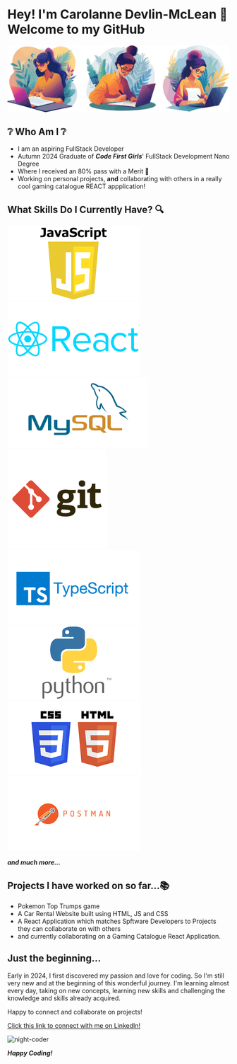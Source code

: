 # Hey! I'm Carolanne Devlin-McLean 👋 Welcome to my GitHub 

![Header-Image](./images/header-image.jpg)

## ❔ **Who Am I** ❔

+ I am an aspiring FullStack Developer
+ Autumn 2024 Graduate of **_Code First Girls_**' FullStack Development Nano Degree
+ Where I received an 80% pass with a Merit 🥳
+ Working on personal projects, **and** collaborating with others in a really cool gaming catalogue REACT appplication!



## What Skills Do I Currently Have? 🔍

![js](./images/js.png) ![react](./images/react.png) ![swl](./images/mysql.png) 
![git](./images/git.png) ![ts](./images/ts.png) ![python](./images/python.png)
![html](./images/html_css.png) ![postman](./images/postman.png)

**_and much more..._**

## Projects I have worked on so far...📚

+ Pokemon Top Trumps game 
+ A Car Rental Website built using HTML, JS and CSS 
+ A React Application which matches Spftware Developers to Projects they can collaborate on with others 
+ and currently collaborating on a Gaming Catalogue React Application.

## Just the beginning... 
Early in 2024, I first discovered my passion and love for coding. So I'm still very new and at the beginning of this wonderful journey. I'm learning almost every day, taking on new concepts, learning new skills and challenging the knowledge and skills already acquired. 

Happy to connect and collaborate on projects! 

[Click this link to connect with me on LinkedIn!](https://www.linkedin.com/in/carolanne-devlin-mclean-9b283a30b/)

![night-coder](./images/night-coder.avif)

**_Happy Coding!_**




<!--
**cdevm/cdevm** is a ✨ _special_ ✨ repository because its `README.md` (this file) appears on your GitHub profile.

Here are some ideas to get you started:

- 🔭 I’m currently working on ...
- 🌱 I’m currently learning ...
- 👯 I’m looking to collaborate on ...
- 🤔 I’m looking for help with ...
- 💬 Ask me about ...
- 📫 How to reach me: ...
- 😄 Pronouns: ...
- ⚡ Fun fact: ...
-->
